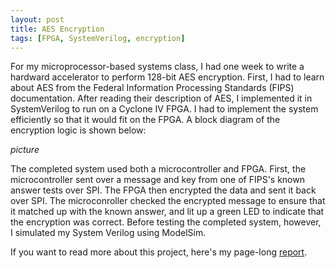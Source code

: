 ```yaml
---
layout: post
title: AES Encryption
tags: [FPGA, SystemVerilog, encryption]
---
```


For my microprocessor-based systems class, I had one week to write a hardward accelerator to perform 128-bit AES encryption. First, I had to learn about AES from the Federal Information Processing Standards (FIPS) documentation. After reading their description of AES, I implemented it in SystemVerilog to run on a Cyclone IV FPGA. I had to implement the system efficiently so that it would fit on the FPGA. A block diagram of the encryption logic is shown below:

*picture*

The completed system used both a microcontroller and FPGA. First, the microcontroller sent over a message and key from one of FIPS's known answer tests over SPI. The FPGA then encrypted the data and sent it back over SPI. The microconroller checked the encrypted message to ensure that it matched up with the known answer, and lit up a green LED to indicate that the encryption was correct. Before testing the completed system, however, I simulated my System Verilog using ModelSim.

If you want to read more about this project, here's my page-long [report](https://docs.google.com/document/d/1tOqIiKSgTtSrEarCyQiouib9EoZr7X_IT_qe3KH0FcQ/edit?usp=sharing).
